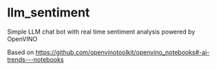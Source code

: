 # llm_sentiment
Simple LLM chat bot with real time sentiment analysis powered by OpenVINO

Based on https://github.com/openvinotoolkit/openvino_notebooks#-ai-trends---notebooks
